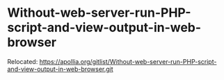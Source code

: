 # Without-web-server-run-PHP-script-and-view-output-in-web-browser
Relocated: https://apollia.org/gitlist/Without-web-server-run-PHP-script-and-view-output-in-web-browser.git
